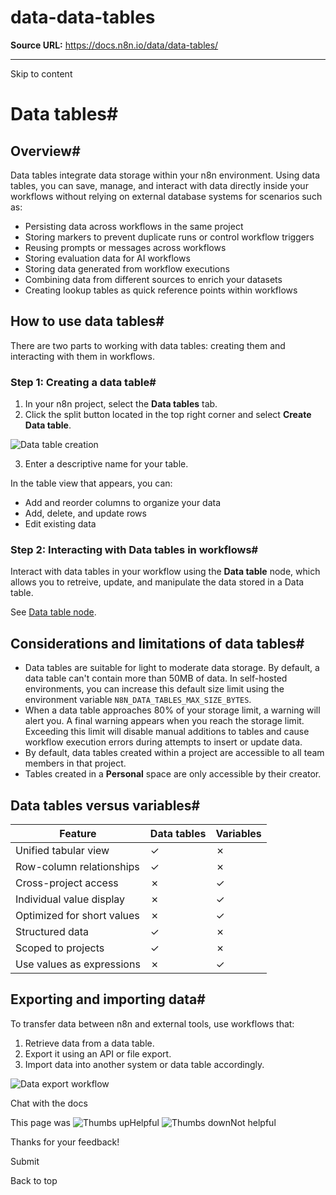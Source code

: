 # data-data-tables

**Source URL:** https://docs.n8n.io/data/data-tables/

---

Skip to content 

[ ](https://github.com/n8n-io/n8n-docs/edit/main/docs/data/data-tables.md "Edit this page")

# Data tables#

## Overview#

Data tables integrate data storage within your n8n environment. Using data tables, you can save, manage, and interact with data directly inside your workflows without relying on external database systems for scenarios such as:

  * Persisting data across workflows in the same project
  * Storing markers to prevent duplicate runs or control workflow triggers
  * Reusing prompts or messages across workflows
  * Storing evaluation data for AI workflows
  * Storing data generated from workflow executions
  * Combining data from different sources to enrich your datasets
  * Creating lookup tables as quick reference points within workflows



## How to use data tables#

There are two parts to working with data tables: creating them and interacting with them in workflows.

### Step 1: Creating a data table#

  1. In your n8n project, select the **Data tables** tab.
  2. Click the split button located in the top right corner and select **Create Data table**.

![Data table creation](../../_images/data/data-tables/create-data-table.png)

  3. Enter a descriptive name for your table.




In the table view that appears, you can:

  * Add and reorder columns to organize your data
  * Add, delete, and update rows
  * Edit existing data



### Step 2: Interacting with Data tables in workflows#

Interact with data tables in your workflow using the **Data table** node, which allows you to retreive, update, and manipulate the data stored in a Data table.

See [Data table node](../../integrations/builtin/core-nodes/n8n-nodes-base.datatable/).

## Considerations and limitations of data tables#

  * Data tables are suitable for light to moderate data storage. By default, a data table can't contain more than 50MB of data. In self-hosted environments, you can increase this default size limit using the environment variable `N8N_DATA_TABLES_MAX_SIZE_BYTES`.
  * When a data table approaches 80% of your storage limit, a warning will alert you. A final warning appears when you reach the storage limit. Exceeding this limit will disable manual additions to tables and cause workflow execution errors during attempts to insert or update data.
  * By default, data tables created within a project are accessible to all team members in that project.
  * Tables created in a **Personal** space are only accessible by their creator.



## Data tables versus variables#

Feature | Data tables | Variables  
---|---|---  
Unified tabular view | ✓ | ✗  
Row-column relationships | ✓ | ✗  
Cross-project access | ✗ | ✓  
Individual value display | ✗ | ✓  
Optimized for short values | ✗ | ✓  
Structured data | ✓ | ✗  
Scoped to projects | ✓ | ✗  
Use values as expressions | ✗ | ✓  
  
## Exporting and importing data#

To transfer data between n8n and external tools, use workflows that:

  1. Retrieve data from a data table.
  2. Export it using an API or file export.
  3. Import data into another system or data table accordingly.

![Data export workflow](../../_images/data/data-tables/data-table-export.png)




Chat with the docs

This page was ![Thumbs up](/_images/assets/thumb_up.png)Helpful  ![Thumbs down](/_images/assets/thumb_down.png)Not helpful 

Thanks for your feedback! 

Submit 

Back to top
